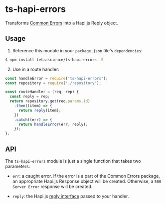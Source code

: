 # ts-hapi-errors

Transforms [Common Errors](https://github.com/tetrascience/ts-lib-errors-node) into a Hapi.js Reply object.

## Usage

1. Reference this module in your `package.json` file's `dependencies`:

  ```sh
  $ npm install tetrascience/ts-hapi-errors -S
  ```

2. Use in a route handler:

  ```js
  const handleError = require('ts-hapi-errors');
  const repository = require('./repository');

  const routeHandler = (req, rep) {
    const reply = rep;
    return repository.get(req.params.id)
      .then((item) => {
        return reply(item);
      })
      .catch((err) => {
        return handleError(err, reply);
      });
  };
  ```

## API

The `ts-hapi-errors` module is just a single function that takes two parameters:

* `err`: a caught error.  If the error is a part of the Common Errors package, an appropriate Hapi.js Response object will be created.  Otherwise, a `500 Server Error` response will be created.

* `reply`: the Hapi.js [reply interface](http://hapijs.com/api#reply-interface) passed to your handler.
